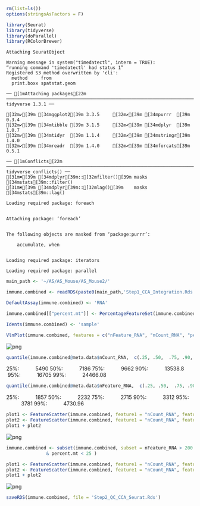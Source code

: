 ```R
rm(list=ls())
options(stringsAsFactors = F)
```


```R
library(Seurat)
library(tidyverse)
library(doParallel)
library(RColorBrewer)
```

    Attaching SeuratObject
    
    Warning message in system("timedatectl", intern = TRUE):
    “running command 'timedatectl' had status 1”
    Registered S3 method overwritten by 'cli':
      method     from         
      print.boxx spatstat.geom
    
    ── [1mAttaching packages[22m ─────────────────────────────────────────────────────────────────────────────── tidyverse 1.3.1 ──
    
    [32m✔[39m [34mggplot2[39m 3.3.5     [32m✔[39m [34mpurrr  [39m 0.3.4
    [32m✔[39m [34mtibble [39m 3.1.5     [32m✔[39m [34mdplyr  [39m 1.0.7
    [32m✔[39m [34mtidyr  [39m 1.1.4     [32m✔[39m [34mstringr[39m 1.4.0
    [32m✔[39m [34mreadr  [39m 1.4.0     [32m✔[39m [34mforcats[39m 0.5.1
    
    ── [1mConflicts[22m ────────────────────────────────────────────────────────────────────────────────── tidyverse_conflicts() ──
    [31m✖[39m [34mdplyr[39m::[32mfilter()[39m masks [34mstats[39m::filter()
    [31m✖[39m [34mdplyr[39m::[32mlag()[39m    masks [34mstats[39m::lag()
    
    Loading required package: foreach
    
    
    Attaching package: ‘foreach’
    
    
    The following objects are masked from ‘package:purrr’:
    
        accumulate, when
    
    
    Loading required package: iterators
    
    Loading required package: parallel
    



```R
main_path <- '~/AS/AS_Mouse/AS_Mouse2/'
```


```R
immune.combined <- readRDS(paste0(main_path,'Step1_CCA_Integration.Rds'))
```


```R
DefaultAssay(immune.combined) <- 'RNA'
```


```R
immune.combined[["percent.mt"]] <- PercentageFeatureSet(immune.combined, pattern = "^mt-")
```


```R
Idents(immune.combined) <- 'sample'
```


```R
VlnPlot(immune.combined, features = c("nFeature_RNA", "nCount_RNA", "percent.mt"), ncol = 3)
```


    
![png](Step7.1_QC_CCA_files/Step7.1_QC_CCA_7_0.png)
    



```R
quantile(immune.combined@meta.data$nCount_RNA,  c(.25, .50,  .75, .90, .95,.99))
```


<style>
.dl-inline {width: auto; margin:0; padding: 0}
.dl-inline>dt, .dl-inline>dd {float: none; width: auto; display: inline-block}
.dl-inline>dt::after {content: ":\0020"; padding-right: .5ex}
.dl-inline>dt:not(:first-of-type) {padding-left: .5ex}
</style><dl class=dl-inline><dt>25%</dt><dd>5490</dd><dt>50%</dt><dd>7186</dd><dt>75%</dt><dd>9662</dd><dt>90%</dt><dd>13538.8</dd><dt>95%</dt><dd>16705</dd><dt>99%</dt><dd>24466.08</dd></dl>




```R
quantile(immune.combined@meta.data$nFeature_RNA,  c(.25, .50,  .75, .90, .95,.99))
```


<style>
.dl-inline {width: auto; margin:0; padding: 0}
.dl-inline>dt, .dl-inline>dd {float: none; width: auto; display: inline-block}
.dl-inline>dt::after {content: ":\0020"; padding-right: .5ex}
.dl-inline>dt:not(:first-of-type) {padding-left: .5ex}
</style><dl class=dl-inline><dt>25%</dt><dd>1857</dd><dt>50%</dt><dd>2232</dd><dt>75%</dt><dd>2715</dd><dt>90%</dt><dd>3312</dd><dt>95%</dt><dd>3781</dd><dt>99%</dt><dd>4730.96</dd></dl>




```R
plot1 <- FeatureScatter(immune.combined, feature1 = "nCount_RNA", feature2 = "percent.mt")
plot2 <- FeatureScatter(immune.combined, feature1 = "nCount_RNA", feature2 = "nFeature_RNA")
plot1 + plot2
```


    
![png](Step7.1_QC_CCA_files/Step7.1_QC_CCA_10_0.png)
    



```R
immune.combined <- subset(immune.combined, subset = nFeature_RNA > 200 & nFeature_RNA < 4000 & nCount_RNA > 500 & nCount_RNA <20000
               & percent.mt < 25 )
```


```R
plot1 <- FeatureScatter(immune.combined, feature1 = "nCount_RNA", feature2 = "percent.mt")
plot2 <- FeatureScatter(immune.combined, feature1 = "nCount_RNA", feature2 = "nFeature_RNA")
plot1 + plot2
```


    
![png](Step7.1_QC_CCA_files/Step7.1_QC_CCA_12_0.png)
    



```R
saveRDS(immune.combined, file = 'Step2_QC_CCA_Seurat.Rds')
```
